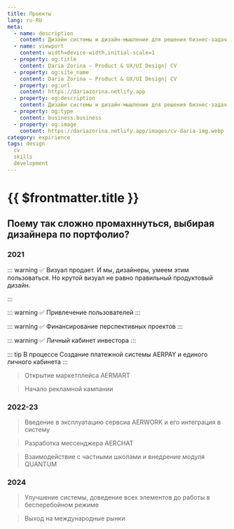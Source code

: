 ```yaml
---
title: Проекты
lang: ru-RU
meta:
  - name: description
    content: Дизайн системы и дизайн-мышление для решения бизнес-задач
  - name: viewport
    content: width=device-width,initial-scale=1
  - property: og:title
    content: Daria Zorina – Product & UX/UI Design| CV
  - property: og:site_name
    content: Daria Zorina – Product & UX/UI Design| CV
  - property: og:url
    content: https://dariazorina.netlify.app
  - property: og:description
    content: Дизайн системы и дизайн-мышление для решения бизнес-задач
  - property: og:type
    content: business.business
  - property: og:image
    content: https://dariazorina.netlify.app/images/cv-daria-img.webp
category: expirience
tags: design
  cv
  skills
  development
---
```


# {{ $frontmatter.title }}

## Поему так сложно промахннуться, выбирая дизайнера по портфолио?

### 2021

::: warning ✅
Визуал продает. И мы, дизайнеры, умеем этим пользоваться. Но крутой визуал не равно правильный продуктовый дизайн.

:::

::: warning ✅
Привлечение пользователей
:::

::: warning ✅
Финансирование перспективных проектов
:::

::: warning ✅
Личный кабинет инвестора
:::

::: tip В процессе
Создание платежной системы AERPAY и единого личного кабинета
:::

> Открытие маркетплейса AERMART

> Начало рекламной кампании

### 2022-23

> Введение в эксплуатацию сервсиа AERWORK и его интеграция в систему

> Разработка мессенджера AERCHAT

> Взаимодействие с частными школами и внедрение модуля QUANTUM

### 2024

> Улучшение системы, доведение всех элементов до работы в бесперебойном режиме

> Выход на международные рынки
